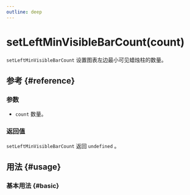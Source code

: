 ```yaml
---
outline: deep
---
```


# setLeftMinVisibleBarCount(count)
`setLeftMinVisibleBarCount` 设置图表左边最小可见蜡烛柱的数量。

## 参考 {#reference}
<!-- @include: @/@views/api/references/instance/setLeftMinVisibleBarCount.md -->

### 参数
- `count` 数量。

### 返回值
`setLeftMinVisibleBarCount` 返回 `undefined` 。

## 用法 {#usage}
<script setup>
import SetLeftMinVisibleBarCount from '../../@views/api/samples/setLeftMinVisibleBarCount/index.vue'
</script>

### 基本用法 {#basic}
<SetLeftMinVisibleBarCount/>